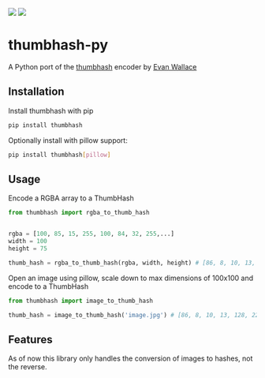<img src="https://img.shields.io/pypi/v/thumbhash"> <img src="https://img.shields.io/github/license/justinforlenza/thumbhash-py">

# thumbhash-py
A Python port of the [thumbhash](https://github.com/evanw/thumbhash) encoder by [Evan Wallace](https://github.com/evanw)

## Installation
Install thumbhash with pip
```sh
pip install thumbhash
```
Optionally install with pillow support:
```sh
pip install thumbhash[pillow]
```

## Usage
Encode a RGBA array to a ThumbHash
```py
from thumbhash import rgba_to_thumb_hash


rgba = [100, 85, 15, 255, 100, 84, 32, 255,...]
width = 100
height = 75

thumb_hash = rgba_to_thumb_hash(rgba, width, height) # [86, 8, 10, 13, 128, 22, 234, 86, 111, 117, ...]
```
Open an image using pillow, scale down to max dimensions of 100x100 and encode to a ThumbHash
```py
from thumbhash import image_to_thumb_hash

thumb_hash = image_to_thumb_hash('image.jpg') # [86, 8, 10, 13, 128, 22, 234, 86, 111, 117, ...]
```

## Features
As of now this library only handles the conversion of images to hashes, not the reverse.
